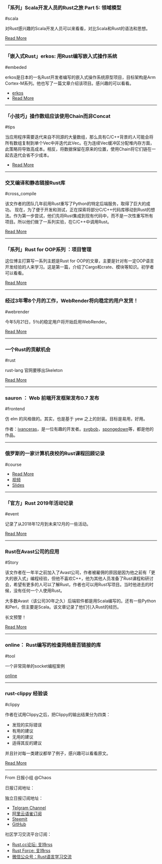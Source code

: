 ### 「系列」Scala开发人员的Rust之旅 Part 5: 领域模型

#scala

对Rust感兴趣的Scala开发人员可以来看看，对比Scala和Rust的语法和思想。

[Read More](http://blog.madhukaraphatak.com/rust-scala-part-5/)

---

### 「嵌入式Rust」erkos: 用Rust编写嵌入式操作系统

#embeded

erkos是日本的一名Rust开发者编写的嵌入式操作系统原型项目，目标架构是Arm Cortex-M系列。他也写了一篇文章介绍该项目。感兴趣的可以看看。

- [erkos](https://github.com/garasubo/erkos)
- [Read More](https://medium.com/@garasubo/my-project-to-write-embedded-os-in-rust-eadf83f5ee37)

---

### 「小技巧」操作数组应该使用Chain而非Concat

#tips

当应用程序需要迭代来自不同源的大量数组，那么具有C/C++背景的人可能会将所有数组复制到单个Vec中并迭代此Vec。在为连续Vec缓冲区分配堆内存方面，此策略将导致高成本。相反，将数据保留在原来的位置，使用Chain将它们链在一起去迭代会省不少成本。

- [Read More](https://frehberg.com/2019/05/rust-arrays-make-chains-no-concat/)

---

### 交叉编译和静态链接Rust库

#cross_compile

该文作者的团队几年前用Rust重写了Python的特定后端服务，取得了巨大的成功。 现在，为了便于开发和测试，正在探索将部分C/C++代码库移动到Rust的想法。作为第一步尝试，他们先将Rust集成到现有代码中，而不是一次性重写所有项目。所以他们做了一系列实验，在C/C++中调用Rust。

[Read More](https://medium.com/csis-techblog/cross-compiling-and-statically-linking-against-rust-libraries-2c02ee2c01af)

---

### 「系列」Rust for OOP系列 ：项目管理

这位博主打算写一系列主题是Rust for OOP的文章，主要是针对有一定OOP语言开发经验的人来学习。这是第一篇，介绍了Cargo和crate、模块等知识。初学者可以看看。

[Read More](https://oribenshir.github.io/afternoon_rusting/blog/project-management)

---

### 经过3年零8个月的工作，WebRender将向稳定的用户发货！

#webrender

今年5月21日，5％的稳定用户将开始启用WebRender。 

[Read More](https://www.reddit.com/r/rust/comments/bqmyzm/after_3_years_and_8_months_of_work_webrender_will/)

---

### 一个Rust的贡献机会

#rust

rust-lang 官网要移出Skeleton

[Read More](https://github.com/rust-lang/www.rust-lang.org/issues/780)

---

### sauron ： Web 前端开发框架发布0.7 发布

#frontend

仿 elm 的风格做的。其实，也是基于 yew 之上的封装。目标是易用，好用。

作者：[ivanceras](https://github.com/ivanceras)，是一位有趣的开发者。[svgbob](https://github.com/ivanceras/svgbob)，[spongedown](https://github.com/ivanceras/spongedown)等，都是他的作品。

---

### 俄罗斯的一家计算机夜校的Rust课程回顾记录

#course

- [Read More](https://matklad.github.io/2019/05/19/rust-course-retrospective.html)
- [视频](https://www.youtube.com/playlist?list=PLlb7e2G7aSpTfhiECYNI2EZ1uAluUqE_e)
- [Slides](https://github.com/matklad/rust-course)

---

### 「官方」Rust 2019年活动记录

#event

记录了从2018年12月到未来12月的一些活动。

[Read More](https://blog.rust-lang.org/2019/05/20/The-2019-Rust-Event-Lineup.html)

---

### Rust在Avast公司的应用

#Story

该文作者在一年半之前加入了Avast公司，作者被雇佣的原因是因为他之前有「更大的嵌入式」编程经验，但他不喜欢C++，他为其他人员准备了Rust课程和研讨会，希望有更多的人可以了解Rust，作者也可以用Rust写项目。当时他进去的时候，没有任何一个人使用Rust。

大多数Avast（该公司30年之久）后端软件都是用Scala编写的。还有一些Python和Perl，但主要是Scala。该文章记录了他们引入Rust的经历。

长文预警！

[Read More](https://vorner.github.io/2019/05/19/rust-in-avast.html)

---

### online： Rust编写的检查网络是否链接的库

#tool

一个非常简单的socket编程案例

[online](https://github.com/jesusprubio/online)

---

### rust-clippy 经验谈

#clippy

作者在试用Clippy之后，把Clippy的输出结果分为四类：

- 发现的实际错误
- 有用的建议
- 无用的建议
- 适得其反的建议

并且针对每一类建议都举了例子，感兴趣可以看看原文。

[Read More](https://codecs.multimedia.cx/2019/05/nihav-rust-clippy-experience/)


---

From 日报小组 @Chaos

日报订阅地址：

独立日报订阅地址：
- [Telgram Channel](https://t.me/rust_daily_news )
- [阿里云语雀订阅](https://www.yuque.com/chaosbot/rustnews)
- [Steemit](https://steemit.com/@blackanger)
- [GitHub](https://github.com/RustStudy/rust_daily_news)

社区学习交流平台订阅：
- [Rust.cc论坛: 支持rss](https://rust.cc)
- [Rust Force: 支持rss](https://rustforce.net/)
- [微信公众号：Rust语言学习交流](https://rust.cc/article?id=ed7c9379-d681-47cb-9532-0db97d883f62)